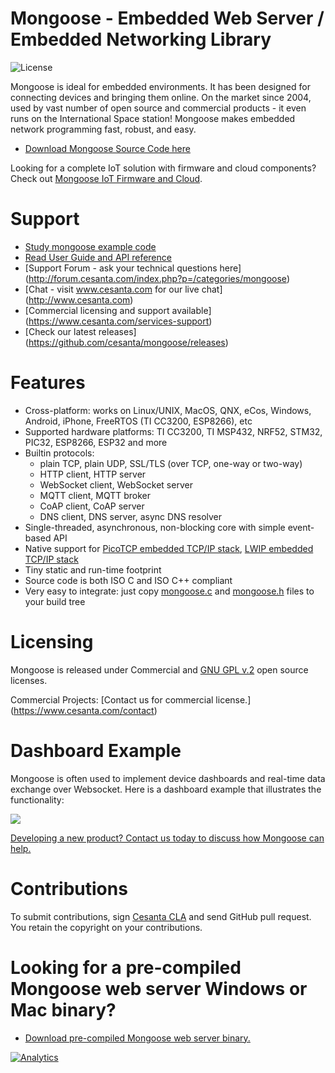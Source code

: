 # Mongoose - Embedded Web Server / Embedded Networking Library

![](https://img.shields.io/badge/license-GPL_2-green.svg "License")

Mongoose is ideal for embedded environments. It has been designed
for connecting devices and bringing them online. On the market since 2004,
used by vast number of open source and
commercial products - it even runs on the International Space station!
Mongoose makes embedded network programming fast, robust, and easy.

- [Download Mongoose Source Code here](https://www.cesanta.com)

Looking for a complete IoT solution with firmware and cloud components?
Check out [Mongoose IoT Firmware and Cloud](https://mongoose-iot.com).

# Support
- [Study mongoose example code](https://github.com/cesanta/mongoose/tree/master/examples)
- [Read User Guide and API reference](https://docs.cesanta.com/mongoose)
- [Support Forum - ask your technical questions here] (http://forum.cesanta.com/index.php?p=/categories/mongoose)
- [Chat - visit www.cesanta.com for our live chat] (http://www.cesanta.com)
- [Commercial licensing and support available] (https://www.cesanta.com/services-support)
- [Check our latest releases] (https://github.com/cesanta/mongoose/releases)

# Features

* Cross-platform: works on Linux/UNIX, MacOS, QNX, eCos, Windows, Android,
  iPhone, FreeRTOS (TI CC3200, ESP8266), etc
* Supported hardware platforms: TI CC3200, TI MSP432, NRF52, STM32, PIC32, ESP8266, ESP32 and more
* Builtin protocols:
   - plain TCP, plain UDP, SSL/TLS (over TCP, one-way or two-way)
   - HTTP client, HTTP server
   - WebSocket client, WebSocket server
   - MQTT client, MQTT broker
   - CoAP client, CoAP server
   - DNS client, DNS server, async DNS resolver
* Single-threaded, asynchronous, non-blocking core with simple event-based API
* Native support for [PicoTCP embedded TCP/IP stack](http://www.picotcp.com),
  [LWIP embedded TCP/IP stack](https://en.wikipedia.org/wiki/LwIP)
* Tiny static and run-time footprint
* Source code is both ISO C and ISO C++ compliant
* Very easy to integrate: just copy
  [mongoose.c](https://raw.githubusercontent.com/cesanta/mongoose/master/mongoose.c) and
  [mongoose.h](https://raw.githubusercontent.com/cesanta/mongoose/master/mongoose.h)
  files to your build tree

# Licensing

Mongoose is released under Commercial and [GNU GPL v.2](http://www.gnu.org/licenses/old-licenses/gpl-2.0.html) open source licenses.

Commercial Projects: [Contact us for commercial license.] (https://www.cesanta.com/contact)

# Dashboard Example

Mongoose is often used to implement device dashboards and real-time
data exchange over Websocket. Here is a dashboard example that illustrates
the functionality:

![](http://www.cesanta.com/hubfs/www.cesanta.com/diagrams/dash_mongoose_diagram.png)

[Developing a new product? Contact us today to discuss how Mongoose can help.
](https://www.cesanta.com/contact)

# Contributions

To submit contributions, sign
[Cesanta CLA](https://docs.cesanta.com/contributors_la.shtml)
and send GitHub pull request. You retain the copyright on your contributions.

# Looking for a pre-compiled Mongoose web server Windows or Mac binary?
- [Download pre-compiled Mongoose web server binary.](https://www.cesanta.com/products/binary)

[![Analytics](https://ga-beacon.appspot.com/UA-42732794-5/project-page)](https://github.com/cesanta/mongoose)
